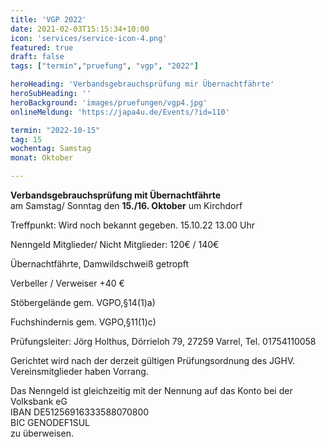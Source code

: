 ```yaml
---
title: 'VGP 2022'
date: 2021-02-03T15:15:34+10:00
icon: 'services/service-icon-4.png'
featured: true
draft: false
tags: ["termin","pruefung", "vgp", "2022"]

heroHeading: 'Verbandsgebrauchsprüfung mir Übernachtfährte'
heroSubHeading: ''
heroBackground: 'images/pruefungen/vgp4.jpg'
onlineMeldung: 'https://japa4u.de/Events/?id=110'

termin: "2022-10-15"
tag: 15
wochentag: Samstag
monat: Oktober

---
```


**Verbandsgebrauchsprüfung mit Übernachtfährte**  
am Samstag/ Sonntag den **15./16. Oktober** um Kirchdorf


Treffpunkt: Wird noch bekannt gegeben. 15.10.22  13.00 Uhr 

Nenngeld Mitglieder/ Nicht Mitglieder: 120€ / 140€

Übernachtfährte, Damwildschweiß getropft

Verbeller / Verweiser +40 €

Stöbergelände gem. VGPO,§14(1)a)

Fuchshindernis gem. VGPO,§11(1)c)       

Prüfungsleiter: Jörg Holthus, Dörrieloh 79, 27259 Varrel, Tel. 01754110058

Gerichtet wird nach der derzeit gültigen Prüfungsordnung des JGHV.  Vereinsmitglieder haben Vorrang.

Das Nenngeld ist gleichzeitig mit der Nennung auf das Konto bei der Volksbank eG  
IBAN DE51256916333588070800  
BIC GENODEF1SUL  
zu überweisen.  